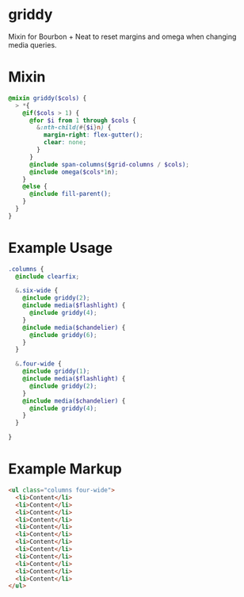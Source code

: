 griddy
======

Mixin for Bourbon + Neat to reset margins and omega when changing media queries.


Mixin
======

```scss
@mixin griddy($cols) {
  > *{
    @if($cols > 1) {
      @for $i from 1 through $cols {
        &:nth-child(#{$i}n) {
          margin-right: flex-gutter();
          clear: none;
        }
      }
      @include span-columns($grid-columns / $cols);
      @include omega($cols*1n);
    }
    @else {
      @include fill-parent();
    }
  }
}
```

Example Usage
======

```scss
.columns {
  @include clearfix;

  &.six-wide {
    @include griddy(2);
    @include media($flashlight) {
      @include griddy(4);
    }
    @include media($chandelier) {
      @include griddy(6);
    }
  }

  &.four-wide {
    @include griddy(1);
    @include media($flashlight) {
      @include griddy(2);
    }
    @include media($chandelier) {
      @include griddy(4);
    }
  }

}
```

Example Markup
======

```html
<ul class="columns four-wide">
  <li>Content</li>
  <li>Content</li>
  <li>Content</li>
  <li>Content</li>
  <li>Content</li>
  <li>Content</li>
  <li>Content</li>
  <li>Content</li>
  <li>Content</li>
  <li>Content</li>
  <li>Content</li>
  <li>Content</li>
</ul>
````
